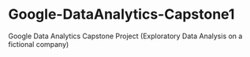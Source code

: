 # Google-DataAnalytics-Capstone1
Google Data Analytics Capstone Project (Exploratory Data Analysis on a fictional company)
